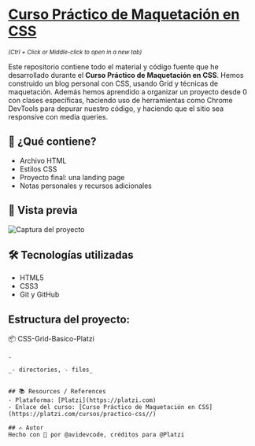 # [Curso Práctico de Maquetación en CSS](https://platzi.com/cursos/practico-css/) 

<sub>_(Ctrl + Click or Middle-click to open in a new tab)_</sub>

Este repositorio contiene todo el material y código fuente que he desarrollado durante el **Curso Práctico de Maquetación en CSS**. 
Hemos construido un blog personal con CSS, usando Grid y técnicas de maquetación.
Además hemos aprendido a organizar un proyecto desde 0 con clases específicas, haciendo uso de herramientas como Chrome DevTools para depurar nuestro código, y haciendo que el sitio sea responsive con media queries.

## 🚀 ¿Qué contiene?
- Archivo HTML
- Estilos CSS
- Proyecto final: una landing page
- Notas personales y recursos adicionales

## 📸 Vista previa
![Captura del proyecto](./)

## 🛠️ Tecnologías utilizadas
- HTML5
- CSS3
- Git y GitHub

## Estructura del proyecto:
📦 CSS-Grid-Basico-Platzi
```
.

_- directories, - files_


## 📚 Resources / References
- Plataforma: [Platzi](https://platzi.com)
- Enlace del curso: [Curso Práctico de Maquetación en CSS](https://platzi.com/cursos/practico-css//)

## ✍️ Autor
Hecho con 💚 por @avidevcode, créditos para @Platzi
